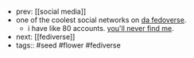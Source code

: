 - prev: [[social media]]
- one of the coolest social networks on [da fedoverse](fediverse).
	- i have like 80 accounts. [you'll never find me](https://meow.social/@chirpbirb).
- next: [[fediverse]]
- tags:: #seed #flower #fediverse